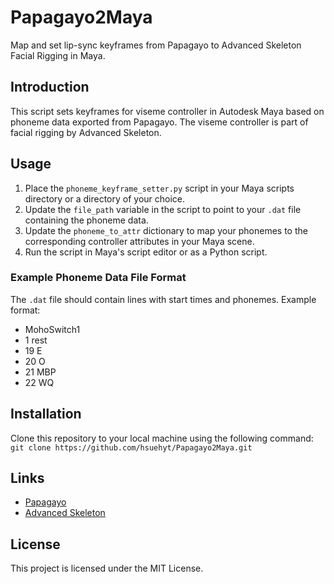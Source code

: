 # Papagayo2Maya

Map and set lip-sync keyframes from Papagayo to Advanced Skeleton Facial Rigging in Maya.

## Introduction

This script sets keyframes for viseme controller in Autodesk Maya based on phoneme data exported from Papagayo. The viseme controller is part of facial rigging by Advanced Skeleton.

## Usage

1. Place the `phoneme_keyframe_setter.py` script in your Maya scripts directory or a directory of your choice.
2. Update the `file_path` variable in the script to point to your `.dat` file containing the phoneme data.
3. Update the `phoneme_to_attr` dictionary to map your phonemes to the corresponding controller attributes in your Maya scene.
4. Run the script in Maya's script editor or as a Python script.

### Example Phoneme Data File Format

The `.dat` file should contain lines with start times and phonemes. Example format:

- MohoSwitch1
- 1 rest
- 19 E
- 20 O
- 21 MBP
- 22 WQ

## Installation

Clone this repository to your local machine using the following command: `git clone https://github.com/hsuehyt/Papagayo2Maya.git`

## Links

- [Papagayo](https://www.lostmarble.com/papagayo/)
- [Advanced Skeleton](https://www.animationstudios.com.au/advanced-skeleton)

## License

This project is licensed under the MIT License.
